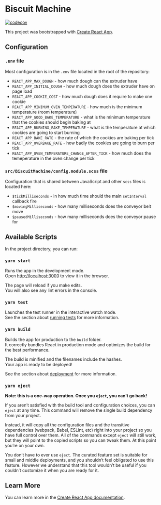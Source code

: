 # Biscuit Machine

[![codecov](https://codecov.io/gh/dimitarnestorov/biscuit-machine/branch/master/graph/badge.svg)](https://codecov.io/gh/dimitarnestorov/biscuit-machine)

This project was bootstrapped with [Create React App](https://github.com/facebook/create-react-app).

## Configuration

### `.env` file

Most configuration is in the `.env` file located in the root of the repository:

-   `REACT_APP_MAX_DOUGH` - how much dough can the extruder have
-   `REACT_APP_INITIAL_DOUGH` - how much dough does the extruder have on page load
-   `REACT_APP_COOKIE_COST` - how much dough does it require to make one cookie
-   `REACT_APP_MINIMUM_OVEN_TEMPERATURE` - how much is the minimum temperature (room temperature)
-   `REACT_APP_GOOD_BAKE_TEMPERATURE` - what is the minimum temperature that the cookies should begin baking at
-   `REACT_APP_BURNING_BAKE_TEMPERATURE` - what is the temperature at which cookies are going to start burning
-   `REACT_APP_BAKE_RATE` - the rate of which the cookies are baking per tick
-   `REACT_APP_OVERBAKE_RATE` - how badly the cookies are going to burn per tick
-   `REACT_APP_OVEN_TEMPERATURE_CHANGE_AFTER_TICK` - how much does the temeperature in the oven change per tick

### `src/BiscuitMachine/config.module.scss` file

Configuration that is shared between JavaScript and other `scss` files is located here:

-   `$tickMilliseconds` - in how much time should the main `setInterval` callback fire
-   `$movingMilliseconds` - how many milliseconds does the conveyor belt move
-   `$pausedMilliseconds` - how many milliseconds does the conveyor pause for

## Available Scripts

In the project directory, you can run:

### `yarn start`

Runs the app in the development mode.\
Open [http://localhost:3000](http://localhost:3000) to view it in the browser.

The page will reload if you make edits.\
You will also see any lint errors in the console.

### `yarn test`

Launches the test runner in the interactive watch mode.\
See the section about [running tests](https://facebook.github.io/create-react-app/docs/running-tests) for more information.

### `yarn build`

Builds the app for production to the `build` folder.\
It correctly bundles React in production mode and optimizes the build for the best performance.

The build is minified and the filenames include the hashes.\
Your app is ready to be deployed!

See the section about [deployment](https://facebook.github.io/create-react-app/docs/deployment) for more information.

### `yarn eject`

**Note: this is a one-way operation. Once you `eject`, you can’t go back!**

If you aren’t satisfied with the build tool and configuration choices, you can `eject` at any time. This command will remove the single build dependency from your project.

Instead, it will copy all the configuration files and the transitive dependencies (webpack, Babel, ESLint, etc) right into your project so you have full control over them. All of the commands except `eject` will still work, but they will point to the copied scripts so you can tweak them. At this point you’re on your own.

You don’t have to ever use `eject`. The curated feature set is suitable for small and middle deployments, and you shouldn’t feel obligated to use this feature. However we understand that this tool wouldn’t be useful if you couldn’t customize it when you are ready for it.

## Learn More

You can learn more in the [Create React App documentation](https://facebook.github.io/create-react-app/docs/getting-started).
